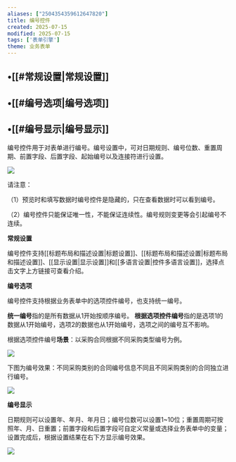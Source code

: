 ```yaml
---
aliases: ["2504354359612647820"]
title: 编号控件
created: 2025-07-15
modified: 2025-07-15
tags: ['表单引擎']
theme: 业务表单
---
```


## •[[#常规设置|常规设置]]

## •[[#编号选项|编号选项]]

## •[[#编号显示|编号显示]]

编号控件用于对表单进行编号。编号设置中，可对日期规则、编号位数、重置周期、前置字段、后置字段、起始编号以及连接符进行设置。

![](176407909d353e45ea09ce5d28a84389.jpg)

请注意：

（1）预览时和填写数据时编号控件是隐藏的，只在查看数据时可以看到编号。

（2）编号控件只能保证唯一性，不能保证连续性。编号规则变更等会引起编号不连续。

**常规设置**

编号控件支持[[标题布局和描述设置|标题设置]]、[[标题布局和描述设置|标题布局和描述设置]]、[[显示设置|显示设置]]和[[多语言设置|控件多语言设置]]，选择点击文字上方链接可查看介绍。

**编号选项**

编号控件支持根据业务表单中的选项控件编号，也支持统一编号。

**统一编号**指的是所有数据从1开始按顺序编号。 **根据选项控件编号**指的是选项1的数据从1开始编号，选项2的数据也从1开始编号，选项之间的编号互不影响。

根据选项控件编号**场景**：以采购合同根据不同采购类型编号为例。

![](72da3a9c10beb8f7e9f7653e43450214.jpg)

下图为编号效果：不同采购类别的合同编号信息不同且不同采购类别的合同独立进行编号。

![](2b9ca3488a07206244f7811cb4744443.jpg)

**编号显示**

日期规则可以设置年、年月、年月日；编号位数可以设置1~10位；重置周期可按照年、月、日重置；前置字段和后置字段可自定义常量或选择业务表单中的变量；设置完成后，根据设置结果在右下方显示编号效果。

![](08422ea99b868d368b987a36ca3ba933.jpg)